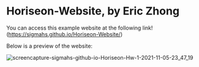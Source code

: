 # Horiseon-Website, by Eric Zhong

You can access this example website at the following link! (https://sigmahs.github.io/Horiseon-Website/)

Below is a preview of the website:

![screencapture-sigmahs-github-io-Horiseon-Hw-1-2021-11-05-23_47_19](https://user-images.githubusercontent.com/64393443/140600756-97ed732f-8b2e-45fc-9f18-d7456c4bae3d.png)
